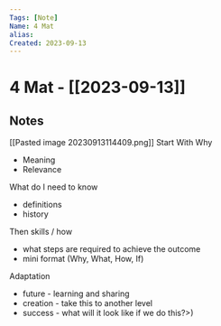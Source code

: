 ```yaml
---
Tags: [Note]
Name: 4 Mat
alias: 
Created: 2023-09-13
---
```

# 4 Mat - [[2023-09-13]]
## Notes

[[Pasted image 20230913114409.png]]
Start With Why
- Meaning
- Relevance

What do I need to know
- definitions
- history

Then skills / how
- what steps are required to achieve the outcome
- mini format (Why, What, How, If)

Adaptation
- future - learning and sharing
- creation - take this to another level
- success - what will it look like if we do this?>)